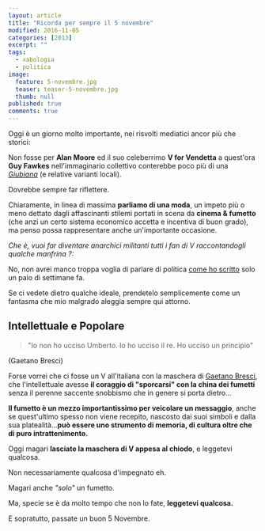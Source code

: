 ```yaml
---
layout: article
title: "Ricorda per sempre il 5 novembre"
modified: 2016-11-05
categories: [2013]
excerpt: ""
tags:
  - xabologia
  - politica
image: 
  feature: 5-novembre.jpg
  teaser: teaser-5-novembre.jpg
  thumb: null
published: true
comments: true
---
```


Oggi è un giorno molto importante, nei risvolti mediatici ancor più che storici:

Non fosse per **Alan Moore** ed il suo celeberrimo **V for Vendetta** a quest'ora **Guy Fawkes** nell'immaginario collettivo conterebbe  poco più di una [_Giubiana_](http://it.wikipedia.org/wiki/Giubiana) (e relative varianti locali).

Dovrebbe sempre far riflettere.

Chiaramente, in linea di massima **parliamo di una moda**, un impeto più o meno dettato dagli affascinanti stilemi portati in scena da **cinema & fumetto** (che anzi un certo sistema economico accetta e incentiva di buon grado), ma penso possa rappresentare anche un'importante occasione.

_Che è, vuoi far diventare anarchici militanti tutti i fan di V raccontandogli qualche manfrina ?:_

No, non avrei manco troppa voglia di parlare di politica [come ho scritto](http://xabacadabra.blogspot.it/2013/11/ricorda-per-sempre-il-5-novembre.html) solo un paio di settimane fa.

Se ci vedete dietro qualche ideale, prendetelo semplicemente come un fantasma che mio malgrado aleggia sempre qui attorno.

## Intellettuale e Popolare

> "Io non ho ucciso Umberto. Io ho ucciso il re. Ho ucciso un principio"

(Gaetano Bresci)

Forse vorrei che ci fosse un V all'italiana con la maschera di [Gaetano Bresci](http://it.wikipedia.org/wiki/Gaetano_Bresci), che l'intellettuale avesse **il coraggio di "sporcarsi" con la china dei fumetti** senza il perenne saccente snobbismo che in genere si porta dietro...

**Il fumetto è un mezzo importantissimo per veicolare un messaggio**, anche se quest'ultimo spesso non viene recepito, nascosto dai suoi simboli e dalla sua platealità...**può essere uno strumento di memoria, di cultura oltre che di puro intrattenimento.**

Oggi magari **lasciate la maschera di V appesa al chiodo**, e leggetevi qualcosa.

Non necessariamente qualcosa d'impegnato eh. 

Magari anche _"solo"_ un fumetto.

Ma, specie se è da molto tempo che non lo fate, **leggetevi qualcosa.**

E sopratutto, passate un buon 5 Novembre. 